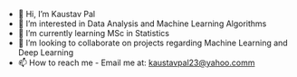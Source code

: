 - 👋 Hi, I’m Kaustav Pal
- 👀 I’m interested in Data Analysis and Machine Learning Algorithms
- 🌱 I’m currently learning MSc in Statistics
- 💞️ I’m looking to collaborate on projects regarding Machine Learning and Deep Learning
- 📫 How to reach me - Email me at: kaustavpal23@yahoo.comm

<!---
kaustavpal-23/kaustavpal-23 is a ✨ special ✨ repository because its `README.md` (this file) appears on your GitHub profile.
You can click the Preview link to take a look at your changes.
--->
